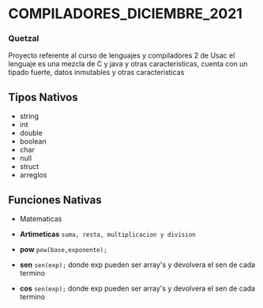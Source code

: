 # COMPILADORES_DICIEMBRE_2021
### Quetzal

Proyecto referente al curso de lenguajes y compiladores 2 de Usac
el lenguaje es una mezcla de C y java y otras caracteristicas, cuenta
con un tipado fuerte, datos inmutables y otras caracteristicas

## Tipos Nativos

- string
- int
- double
- boolean
- char
- null
- struct
- arreglos

## Funciones Nativas

- Matematicas

- **Artimeticas** ``` suma, resta, multiplicacion y division ```
- **pow** ``` pow(base,exponente); ```
- **sen** ``` sen(exp); ``` donde exp pueden ser array's y devolvera el sen de cada termino
- **cos** ``` sen(exp); ``` donde exp pueden ser array's y devolvera el sen de cada termino
